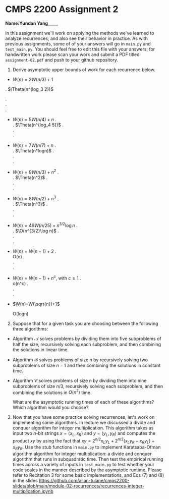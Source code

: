 # CMPS 2200 Assignment 2

**Name:**__________Yundan Yang_______________

In this assignment we'll work on applying the methods we've learned to analyze recurrences, and also see their behavior
in practice. As with previous
assignments, some of of your answers will go in `main.py` and `test_main.py`. You
should feel free to edit this file with your answers; for handwritten
work please scan your work and submit a PDF titled `assignment-02.pdf`
and push to your github repository.


1. Derive asymptotic upper bounds of work for each recurrence below.
  * $W(n)=2W(n/3)+1$


.  $\Theta(n^{log_3 2})\$

.  
.  
.  
  * $W(n)=5W(n/4)+n$
.  
.  $\Theta(n^{log_4 5})\$
.  
.  
.  
  * $W(n)=7W(n/7)+n$
.  
.  $\Theta(n*logn)\$
.  
.  
.  
  * $W(n)=9W(n/3)+n^2$
.  
.  $\Theta(n^2)\$
.  
.  
.  
  * $W(n)=8W(n/2)+n^3$
.  
.  $\Theta(n^3)\$
.  
.  
.  
  * $W(n)=49W(n/25)+n^{3/2}\log n$
.  
.  $\O(n^{3/2}\log n)\$
.  
.  
.  
  * $W(n)=W(n-1)+2$
.  
    O(n)
.  
.  
.  
  * $W(n)= W(n-1)+n^c$, with $c\geq 1$
.  
    o(n^c)
.  
.  
.  
  * $W(n)=W(\sqrt{n})+1$

    O(logn)


2. Suppose that for a given task you are choosing between the following three algorithms:

  * Algorithm $\mathcal{A}$ solves problems by dividing them into
      five subproblems of half the size, recursively solving each
      subproblem, and then combining the solutions in linear time.
    
  * Algorithm $\mathcal{B}$ solves problems of size $n$ by
      recursively solving two subproblems of size $n-1$ and then
      combining the solutions in constant time.
    
  * Algorithm $\mathcal{C}$ solves problems of size $n$ by dividing
      them into nine subproblems of size $n/3$, recursively solving
      each subproblem, and then combining the solutions in $O(n^2)$
      time.

    What are the asymptotic running times of each of these algorithms?
    Which algorithm would you choose?


3. Now that you have some practice solving recurrences, let's work on
  implementing some algorithms. In lecture we discussed a divide and
  conquer algorithm for integer multiplication. This algorithm takes
  as input two $n$-bit strings $x = \langle x_L, x_R\rangle$ and
  $y=\langle y_L, y_R\rangle$ and computes the product $xy$ by using
  the fact that $xy = 2^{n/2}x_Ly_L + 2^{n/2}(x_Ly_R+x_Ry_L) +
  x_Ry_R.$ Use the
  stub functions in `main.py` to implement Karatsaba-Ofman algorithm algorithm for integer
  multiplication: a divide and conquer algorithm that runs in
  subquadratic time. Then test the empirical running times across a
  variety of inputs in `test_main.py` to test whether your code scales in the manner
  described by the asymptotic runtime. Please refer to Recitation 3 for some basic implementations, and Eqs (7) and (8) in the slides https://github.com/allan-tulane/cmps2200-slides/blob/main/module-02-recurrences/recurrences-integer-multiplication.ipynb
 
 


